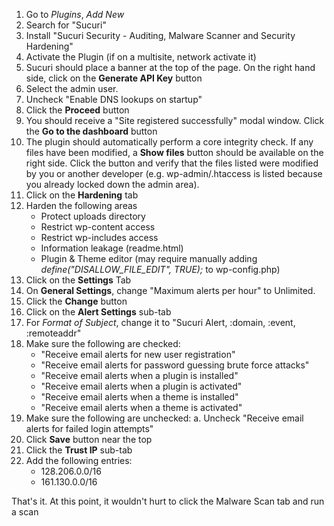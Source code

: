 1. Go to *Plugins*, *Add New*
2. Search for "Sucuri"
3. Install "Sucuri Security - Auditing, Malware Scanner and Security Hardening"
4. Activate the Plugin (if on a multisite, network activate it)
5. Sucuri should place a banner at the top of the page. On the right hand side, click on the **Generate API Key** button
6. Select the admin user.
7. Uncheck "Enable DNS lookups on startup"
8. Click the **Proceed** button
9. You should receive a "Site registered successfully" modal window. Click the **Go to the dashboard** button
10. The plugin should automatically perform a core integrity check.  If any files have been modified, a **Show files** button should be available on the right side.  Click the button and verify that the files listed were modified by you or another developer (e.g. wp-admin/.htaccess is listed because you already locked down the admin area).
11. Click on the **Hardening** tab
12. Harden the following areas
    * Protect uploads directory
    * Restrict wp-content access
    * Restrict wp-includes access
    * Information leakage (readme.html)
    * Plugin & Theme editor (may require manually adding *define("DISALLOW_FILE_EDIT", TRUE);* to wp-config.php)
13. Click on the **Settings** Tab
14. On **General Settings**, change "Maximum alerts per hour" to Unlimited.
15. Click the **Change** button
16. Click on the **Alert Settings** sub-tab
17. For *Format of Subject*, change it to "Sucuri Alert, :domain, :event, :remoteaddr"
18. Make sure the following are checked:
    * "Receive email alerts for new user registration"
    * "Receive email alerts for password guessing brute force attacks"
    * "Receive email alerts when a plugin is installed"
    * "Receive email alerts when a plugin is activated"
    * "Receive email alerts when a theme is installed"
    * "Receive email alerts when a theme is activated"
19. Make sure the following are unchecked:
    a. Uncheck "Receive email alerts for failed login attempts" 
20. Click **Save** button near the top
21. Click the **Trust IP** sub-tab
22. Add the following entries: 
    * 128.206.0.0/16
    * 161.130.0.0/16

That's it.  At this point, it wouldn't hurt to click the Malware Scan tab and run a scan